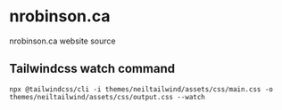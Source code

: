 # nrobinson.ca
nrobinson.ca website source

## Tailwindcss watch command
```
npx @tailwindcss/cli -i themes/neiltailwind/assets/css/main.css -o themes/neiltailwind/assets/css/output.css --watch
```